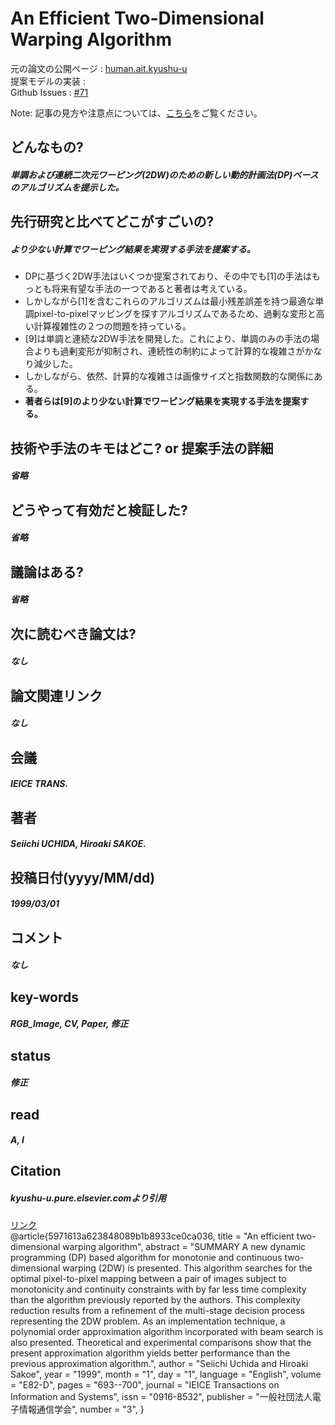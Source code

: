 # An Efficient Two-Dimensional Warping Algorithm

元の論文の公開ページ : [human.ait.kyushu-u](http://human.ait.kyushu-u.ac.jp/~uchida/Papers/e82-d_3_693.pdf)  
提案モデルの実装 : []()  
Github Issues : [#71](https://github.com/Obarads/obarads.github.io/issues/71)

Note: 記事の見方や注意点については、[こちら](/)をご覧ください。

## どんなもの?
##### 単調および連続二次元ワーピング(2DW)のための新しい動的計画法(DP)ベースのアルゴリズムを提示した。

## 先行研究と比べてどこがすごいの?
##### より少ない計算でワーピング結果を実現する手法を提案する。
- DPに基づく2DW手法はいくつか提案されており、その中でも[1]の手法はもっとも将来有望な手法の一つであると著者は考えている。
- しかしながら[1]を含むこれらのアルゴリズムは最小残差誤差を持つ最適な単調pixel-to-pixelマッピングを探すアルゴリズムであるため、過剰な変形と高い計算複雑性の２つの問題を持っている。
- [9]は単調と連続な2DW手法を開発した。これにより、単調のみの手法の場合よりも過剰変形が抑制され、連続性の制約によって計算的な複雑さがかなり減少した。
- しかしながら、依然、計算的な複雑さは画像サイズと指数関数的な関係にある。
- **著者らは[9]のより少ない計算でワーピング結果を実現する手法を提案する。**

## 技術や手法のキモはどこ? or 提案手法の詳細
##### 省略

## どうやって有効だと検証した?
##### 省略

## 議論はある?
##### 省略

## 次に読むべき論文は?
#####  なし

## 論文関連リンク
##### なし

## 会議
##### IEICE TRANS.

## 著者
##### Seiichi UCHIDA, Hiroaki SAKOE.

## 投稿日付(yyyy/MM/dd)
##### 1999/03/01

## コメント
##### なし

## key-words
##### RGB_Image, CV, Paper, 修正

## status
##### 修正

## read
##### A, I

## Citation
##### kyushu-u.pure.elsevier.comより引用
[リンク](https://kyushu-u.pure.elsevier.com/ja/publications/an-efficient-two-dimensional-warping-algorithm)  
@article{5971613a623848089b1b8933ce0ca036,
title = "An efficient two-dimensional warping algorithm",
abstract = "SUMMARY A new dynamic programming (DP) based algorithm for monotonie and continuous two-dimensional warping (2DW) is presented. This algorithm searches for the optimal pixel-to-pixel mapping between a pair of images subject to monotonicity and continuity constraints with by far less time complexity than the algorithm previously reported by the authors. This complexity reduction results from a refinement of the multi-stage decision process representing the 2DW problem. As an implementation technique, a polynomial order approximation algorithm incorporated with beam search is also presented. Theoretical and experimental comparisons show that the present approximation algorithm yields better performance than the previous approximation algorithm.",
author = "Seiichi Uchida and Hiroaki Sakoe",
year = "1999",
month = "1",
day = "1",
language = "English",
volume = "E82-D",
pages = "693--700",
journal = "IEICE Transactions on Information and Systems",
issn = "0916-8532",
publisher = "一般社団法人電子情報通信学会",
number = "3",
}